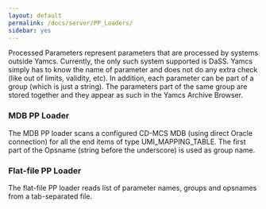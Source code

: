```yaml
---
layout: default
permalink: /docs/server/PP_Loaders/
sidebar: yes
---
```


Processed Parameters represent parameters that are processed by systems outside Yamcs. Currently, the only such system supported is DaSS. Yamcs simply has to know the name of parameter and does not do any extra check (like out of limits, validity, etc). In addition, each parameter can be part of a group (which is just a string). The parameters part of the same group are stored together and they appear as such in the Yamcs Archive Browser.

### MDB PP Loader
The MDB PP loader scans a configured CD-MCS MDB (using direct Oracle connection) for all the end items of type UMI_MAPPING_TABLE. The first part of the Opsname (string before the underscore) is used as group name.

### Flat-file PP Loader
The flat-file PP loader reads list of parameter names, groups and opsnames from a tab-separated file.
